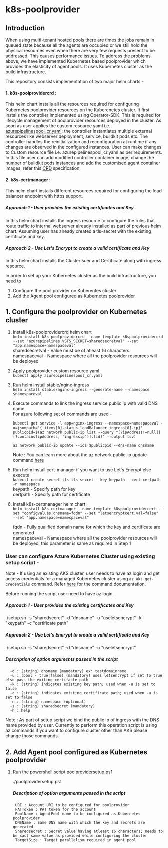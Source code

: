 # k8s-poolprovider

## Introduction

When using multi-tenant hosted pools there are times the jobs remain in queued state because all the agents are occupied or we still hold the physical resources even when there are very few requests present to be addressed. This causes performance issues. To address the problems above, we have implemented Kubernetes based poolprovider which provides the elasticity of agent pools. It uses Kubernetes cluster as the build infrastructure.

This repository consists implementation of two major helm charts -
#### 1. k8s-poolprovidercrd :
This helm chart installs all the resources required for configuring Kubernetes poolprovider resources on the Kuberenetes cluster. It first installs the controller implemented using Operator-SDK. This is required for lifecycle management of poolprovider resources deployed in the cluster. As soon as user applies the custom resource yaml i.e. [azurepipelinespool_cr.yaml](https://github.com/microsoft/k8s-poolprovider/blob/prebansa-readme/helm/k8s-poolprovidercrd/azurepipelinescr/azurepipelinespool_cr.yaml); the controller instantiates multiple external resources like webserver deployment, service, buildkit pods etc. The controller handles the reinitialization and reconfiguration at runtime if any changes are observed in the configured instances.
  User can make changes to Custom resource file i.e. azurepipelinespool_cr.yaml as per requirements. In this file user can add modified controller container image, change the number of buildkit pods instances and add the customised agent container images, refer this [CRD](https://github.com/microsoft/k8s-poolprovider/blob/master/helm/k8s-poolprovidercrd/templates/azurepipelinespools_crd.yaml) specification.

#### 2. k8s-certmanager :
This helm chart installs different resources required for configuring the load balancer endpoint with https support.
  ##### Approach 1 - User provides the existing certificates and Key 
   In this helm chart installs the ingress resource to configure the rules that route traffic to internal webserver already installed as part of previous helm chart. Assuming user has already created a tls-secret with the existing certificate and key.
  ##### Approach 2 - Use Let's Encrypt to create a valid certificate and Key 
   In this helm chart installs the ClusterIsuer and Certificate along with ingress resource.
   
In order to set up your Kubernetes cluster as the build infrastructure, you need to
1. Configure the pool provider on Kuberentes cluster
2. Add the Agent pool configured as Kubernetes poolprovider
    
## 1. Configure the poolprovider on Kubernetes cluster

1. Install k8s-poolprovidercrd helm chart   
   `helm install k8s-poolprovidercrd --name-template k8spoolprovidercrd --set "azurepipelines.VSTS_SECRET=sharedsecretval" --set  "app.namespace=namespaceval"`   
   sharedsecretval - Value must be of atleast 16 characters    
   namespaceval - Namespace where all the poolprovider resources will be deployed 
2. Apply poolprovider custom resource yaml   
   `kubectl apply azurepipelinespool_cr.yaml`
3. Run helm install stable/nginx-ingress   
   `helm install stable/nginx-ingress --generate-name --namespace $namespaceval`
4. Execute commands to link the ingress service public ip with valid DNS name   
   For azure following set of commands are used -     
   ```
   kubectl get service -l app=nginx-ingress --namespace=namespaceval -o=jsonpath='{.items[0].status.loadBalancer.ingress[0].ip}'
   publicpid=$(az network public-ip list --query "[?ipAddress!=null]|[?contains(ipAddress, 'ingressip')].[id]" --output tsv) 
   
   az network public-ip update --ids $publicpid --dns-name dnsname 
   ```
    Note : You can learn more about the az network public-ip update command [here](https://docs.microsoft.com/en-us/cli/azure/network/public-ip?view=azure-cli-latest#az-network-public-ip-update)
5. Run helm install cert-manager if you want to use Let's Encrypt else execute    
   `kubectl create secret tls tls-secret --key keypath --cert certpath -n namespace`   
   keypath - Specify path for key    
   certpath - Specify path for certificate   
6. Install k8s-certmanager helm chart   
   `helm install k8s-certmanager --name-template k8spoolprovidercert --set "configvalues.dnsname=fqdn" --set "letsencryptcert.val=false"  --set "app.namespace=namespaceval"`
   
   fqdn - Fully qualified domain name for which the key and certificate are generated    
   namespaceval - Namespace where all the poolprovider resources will be deployed, this parameter is same as required in Step 1
   
### User can configure Azure Kubernetes Cluster using existing setup script - 
Note - If using an existing AKS cluster, user needs to have az login and get access credentials for a managed Kubernetes cluster using `az aks get-credentials` command. Refer [here](https://docs.microsoft.com/cli/azure/aks?view=azure-cli-latest#az-aks-get-credentials) for the command documentation.

Before running the script user need to have az login.
##### Approach 1 - User provides the existing certificates and Key
   ./setup.sh -s "sharedsecret" -d "dnsname" -u "useletsencrypt" -k "keypath" -c "certificate path"
##### Approach 2 - Use Let's Encrypt to create a valid certificate and Key 
   ./setup.sh -s "sharedsecret" -d "dnsname" -u "useletsencrypt"

##### Description of option arguments passed in the script
      
      -d : (string) dnsname (mandatory) ex: testdomainname
      -u : (bool - true|false) (mandatory) uses letsencrypt if set to true else pass the exiting certifacte path
      -k : (string) indicates existing key path; used when -u is set to false
      -c : (string) indicates existing certificate path; used when -u is set to false
      -n : (string) namespace (optional)
      -s : (string) sharedsecret (mandatory)
      -h : help

Note : As part of setup script we bind the public ip of ingress with the DNS name provided by user. Currently to perform this operation script is using az commands if you want to configure cluster other than AKS please change those commands.

## 2. Add Agent pool configured as Kubernetes poolprovider

1. Run the powershell script poolprovidersetup.ps1

	./poolprovidersetup.ps1 
  
  
   ##### Description of option arguments passed in the script
   
        URI : Account URI to be configured for poolprovider
        PATToken : PAT token for the account
        PoolName : AgentPool name to be configured as Kubernetes poolprovider
        DNSName : Same DNS name with which the key and secrets are generated
        Sharedsecret : Secret value having atleast 16 characters; needs to be xact same value as provided while configuring the cluster
        TargetSize : Target parallelism required in agent pool
